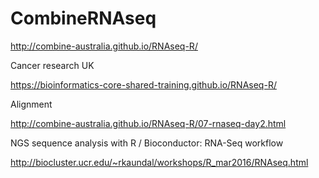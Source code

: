# CombineRNAseq

http://combine-australia.github.io/RNAseq-R/



Cancer research UK

https://bioinformatics-core-shared-training.github.io/RNAseq-R/




Alignment

http://combine-australia.github.io/RNAseq-R/07-rnaseq-day2.html



NGS sequence analysis with R / Bioconductor: RNA-Seq workflow

http://biocluster.ucr.edu/~rkaundal/workshops/R_mar2016/RNAseq.html


#
